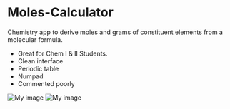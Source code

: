 Moles-Calculator
================

Chemistry app to derive moles and grams of constituent elements from a molecular formula. 
* Great for Chem I & II Students.
* Clean interface
* Periodic table
* Numpad
* Commented poorly


![My image](/benbaker/Moles-Calculator/master/img/ss1.png)
![My image](/benbaker/Moles-Calculator/master/img/ss2.png)